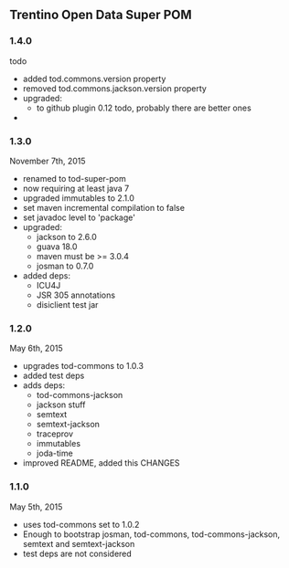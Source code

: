 ## Trentino Open Data Super POM

### 1.4.0

todo

- added tod.commons.version property
- removed tod.commons.jackson.version property
- upgraded:
	* to github plugin 0.12 todo, probably there are better ones
-	  

### 1.3.0

November 7th, 2015

- renamed to tod-super-pom
- now requiring at least java 7
- upgraded immutables to 2.1.0
- set maven incremental compilation to false
- set javadoc level to 'package'
- upgraded:
	* jackson to 2.6.0
	* guava 18.0
	* maven must be >= 3.0.4
	* josman to 0.7.0
- added deps:
  	* ICU4J
  	* JSR 305 annotations
  	* disiclient test jar

### 1.2.0

May 6th, 2015

- upgrades tod-commons to 1.0.3
- added test deps 
- adds deps:
    * tod-commons-jackson  
    * jackson stuff
    * semtext   
    * semtext-jackson
    * traceprov
    * immutables
    * joda-time            
- improved README, added this CHANGES

### 1.1.0

May 5th, 2015

- uses tod-commons set to 1.0.2
- Enough to bootstrap josman, tod-commons, tod-commons-jackson, semtext and semtext-jackson
- test deps are not considered





